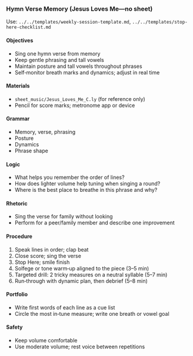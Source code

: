 ### Hymn Verse Memory (Jesus Loves Me—no sheet)

Use: `../../templates/weekly-session-template.md`, `../../templates/stop-here-checklist.md`

#### Objectives
- Sing one hymn verse from memory
- Keep gentle phrasing and tall vowels
- Maintain posture and tall vowels throughout phrases
- Self‑monitor breath marks and dynamics; adjust in real time

#### Materials
- `sheet_music/Jesus_Loves_Me_C.ly` (for reference only)
- Pencil for score marks; metronome app or device

#### Grammar
- Memory, verse, phrasing
- Posture
- Dynamics
- Phrase shape

#### Logic
- What helps you remember the order of lines?
- How does lighter volume help tuning when singing a round?
- Where is the best place to breathe in this phrase and why?

#### Rhetoric
- Sing the verse for family without looking
- Perform for a peer/family member and describe one improvement

#### Procedure
1) Speak lines in order; clap beat
2) Close score; sing the verse
3) Stop Here; smile finish
4) Solfege or tone warm‑up aligned to the piece (3–5 min)
5) Targeted drill: 2 tricky measures on a neutral syllable (5–7 min)
6) Run‑through with dynamic plan, then debrief (5–8 min)

#### Portfolio
- Write first words of each line as a cue list
- Circle the most in‑tune measure; write one breath or vowel goal

#### Safety
- Keep volume comfortable
- Use moderate volume; rest voice between repetitions

<!-- enriched: v1 -->

